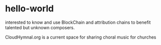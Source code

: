 # hello-world
interested to know and use BlockChain and attribution chains to benefit talented but unknown composers.

CloudHymnal.org is a current space for sharing choral music for churches
